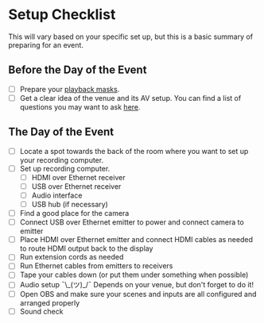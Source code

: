 # Setup Checklist

This will vary based on your specific set up, but this is a basic summary of preparing for an event.

## Before the Day of the Event

- [ ] Prepare your [playback masks](./playback-mask).
- [ ] Get a clear idea of the venue and its AV setup. You can find a list of questions you may want to ask [here](./best-practices.md##Logistics).

## The Day of the Event

- [ ] Locate a spot towards the back of the room where you want to set up your recording computer.
- [ ] Set up recording computer.
  - [ ] HDMI over Ethernet receiver
  - [ ] USB over Ethernet receiver
  - [ ] Audio interface
  - [ ] USB hub (if necessary)
- [ ] Find a good place for the camera
- [ ] Connect USB over Ethernet emitter to power and connect camera to emitter
- [ ] Place HDMI over Ethernet emitter and connect HDMI cables as needed to route HDMI output back to the display
- [ ] Run extension cords as needed
- [ ] Run Ethernet cables from emitters to receivers
- [ ] Tape your cables down (or put them under something when possible)
- [ ] Audio setup ¯\\\_(ツ)\_/¯ Depends on your venue, but don't forget to do it!
- [ ] Open OBS and make sure your scenes and inputs are all configured and arranged properly
- [ ] Sound check
